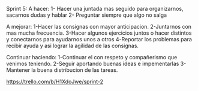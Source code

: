 Sprint 5:
A hacer: 
1- Hacer una juntada mas seguido para organizarnos, sacarnos dudas y hablar
2- Preguntar siempre que algo no salga

A mejorar:
1-Hacer las consignas con mayor anticipacion.
2-Juntarnos con mas mucha frecuencia.
3-Hacer algunos ejercicios juntos o hacer distintos y conectarnos para ayudarnos unos a otros
4-Reportar los problemas para recibir ayuda y asi lograr la agilidad de las consignas.

Continuar haciendo:
1-Continuar el con respeto y compañerismo que venimos teniendo.
2-Seguir aportando buenas ideas e impementarlas
3-Mantener la buena distribucion de las tareas.

https://trello.com/b/H1XdoJwe/sprint-2